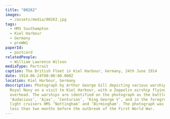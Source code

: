 ```yaml
---
title: "00262"
images:
  - /assets/media/00262.jpg
tags:
  - HMS Southampton
  - Kiel Harbour
  - Germany
  - preWW1
paperId:
  - postcard
relatedPeople:
  - William Lawrence Wilson
mediaType: Portrait
caption: The British Fleet in Kiel Harbour, Germany, 24th June 1914
date: 1914-06-24T00:00:00.000Z
location: Kiel Harbour, Germany
description: Photograph by Arthur George Gill depicting various warships of the
  Royal Navy on a visit to Kiel Harbour, with a Zeppelin airship flying
  overhead. The warships are identified on the photograph as the battleships HMS
  ‘Audacious’, ‘Ajax’, ‘Centurion’, ‘King George V’, and in the foreground the
  light cruisers HMS ‘Nottingham’ and ‘Birmingham’. The photograph was taken
  less than two months before the outbreak of the First World War.
---
```

